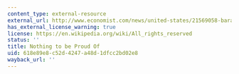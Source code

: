 ```yaml
---
content_type: external-resource
external_url: http://www.economist.com/news/united-states/21569058-barack-obama-wrings-11th-hour-deal-taxes-john-boehner-and-republicans
has_external_license_warning: true
license: https://en.wikipedia.org/wiki/All_rights_reserved
status: ''
title: Nothing to be Proud Of
uid: 618e89e8-c52d-4247-a48d-1dfcc2bd02e8
wayback_url: ''
---
```

